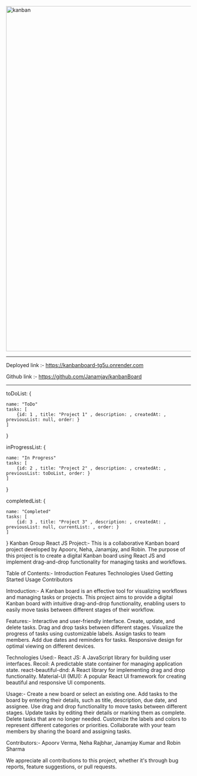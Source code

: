 <img width="939" alt="kanban" src="https://github.com/Janamjay/kanbanBoard/assets/95991117/a12a4721-60b2-4d22-896c-fcf72a0f1851">


*******
Deployed link :- https://kanbanboard-tg5u.onrender.com

Github link :- https://github.com/Janamjay/kanbanBoard

********


toDoList: {

    name: "ToDo"
    tasks: [
        {id: 1 , title: "Project 1" , description: , createdAt: , previousList: null, order: }
    ]

}

inProgressList: {

    name: "In Progress"
    tasks: [
        {id: 2 , title: "Project 2" , description: , createdAt: , previousList: toDoList, order: }
    ]

}

completedList: {

    name: "Completed"
    tasks: [
        {id: 3 , title: "Project 3" , description: , createdAt: , previousList: null, currentList: , order: }
    ]

}
Kanban Group React JS Project:-
This is a collaborative Kanban board project developed by Apoorv, Neha, Janamjay, and Robin. The purpose of this project is to create a digital Kanban board using React JS and implement drag-and-drop functionality for managing tasks and workflows.


Table of Contents:-
Introduction
Features
Technologies Used
Getting Started
Usage
Contributors


Introduction:-
A Kanban board is an effective tool for visualizing workflows and managing tasks or projects. This project aims to provide a digital Kanban board with intuitive drag-and-drop functionality, enabling users to easily move tasks between different stages of their workflow.


Features:-
Interactive and user-friendly interface.
Create, update, and delete tasks.
Drag and drop tasks between different stages.
Visualize the progress of tasks using customizable labels.
Assign tasks to team members.
Add due dates and reminders for tasks.
Responsive design for optimal viewing on different devices.


Technologies Used:-
React JS: A JavaScript library for building user interfaces.
Recoil: A predictable state container for managing application state.
react-beautiful-dnd: A React library for implementing drag and drop functionality.
Material-UI (MUI): A popular React UI framework for creating beautiful and responsive UI components.


Usage:-
Create a new board or select an existing one.
Add tasks to the board by entering their details, such as title, description, due date, and assignee.
Use drag and drop functionality to move tasks between different stages.
Update tasks by editing their details or marking them as complete.
Delete tasks that are no longer needed.
Customize the labels and colors to represent different categories or priorities.
Collaborate with your team members by sharing the board and assigning tasks.


Contributors:-
Apoorv Verma,
Neha Rajbhar,
Janamjay Kumar and 
Robin Sharma




We appreciate all contributions to this project, whether it's through bug reports, feature suggestions, or pull requests.







